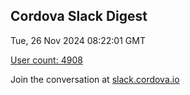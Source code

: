 ## Cordova Slack Digest
Tue, 26 Nov 2024 08:22:01 GMT

[User count: 4908](https://cordova.slack.com/)


Join the conversation at [slack.cordova.io](http://slack.cordova.io/)
